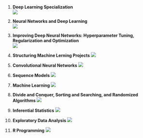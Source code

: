 1.  **Deep Learning Specialization** <br>
    ![](pdf2png/Deep.ai_Coursera%209JT5DHMH5BEX/Deep.ai_Coursera%209JT5DHMH5BEX-1.png)

2.  **Neural Networks and Deep Learning** <br>
    ![](pdf2png/DL_part1_certificate/DL_part1_certificate-1.png)

3.  **Improving Deep Neural Networks: Hyperparameter Tuning,
    Regularization and Optimization** <br>
    ![](pdf2png/DL_part2_Certificate/DL_part2_Certificate-1.png)

4.  **Structuring Machine Lerning Projects**
    ![](pdf2png/DL_part3_certificate/DL_part3_certificate-1.png)

5.  **Convolutional Neural Networks**
    ![](pdf2png/DL_CNN_Certificate/DL_CNN_Certificate-1.png)

6.  **Sequence Models**
    ![](pdf2png/SequenceModel_certificate/SequenceModel_certificate-1.png)

7.  **Machine Learning**
    ![](pdf2png/ML_Certificate/ML_Certificate-1.png)
8.  **Divide and Conquer, Sorting and Searching, and Randomized
    Algorithms** ![](pdf2png/Algorithms/Algorithms-1.png)

9.  **Inferential Statistics**
    ![](pdf2png/Inferential_stats_Certificate/Inferential_stats_Certificate-1.png)

10. **Exploratory Data Analysis**
    ![](pdf2png/EDA_Certificate/EDA_Certificate-1.png)

11. **R Programming**
    ![](pdf2png/Rprog_Certificate/Rprog_Certificate-1.png)

